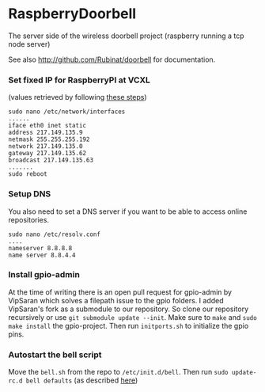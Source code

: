 RaspberryDoorbell
=================

The server side of the wireless doorbell project (raspberry running a tcp node server)

See also http://github.com/Rubinat/doorbell for documentation.

### Set fixed IP for RaspberryPI at VCXL
(values retrieved by following [these steps](http://www.modmypi.com/blog/tutorial-how-to-give-your-raspberry-pi-a-static-ip-address))
```
sudo nano /etc/network/interfaces
......
iface eth0 inet static
address 217.149.135.9
netmask 255.255.255.192
network 217.149.135.0
gateway 217.149.135.62
broadcast 217.149.135.63
.......
sudo reboot
```

### Setup DNS
You also need to set a DNS server if you want to be able to access online repositories.
```
sudo nano /etc/resolv.conf
....
nameserver 8.8.8.8
name server 8.8.4.4
```

### Install gpio-admin
At the time of writing there is an open pull request for gpio-admin by VipSaran which solves a filepath issue to the gpio folders. I added VipSaran's fork as a submodule to our repository. So clone our repository recursively or use `git submodule update --init`. Make sure to `make` and `sudo make install` the gpio-project. Then run `initports.sh` to initialize the gpio pins.

### Autostart the bell script
Move the ```bell.sh``` from the repo to ```/etc/init.d/bell```. Then run ```sudo update-rc.d bell defaults``` (as described [here](http://raspberrywebserver.com/serveradmin/run-a-script-on-start-up.html))
